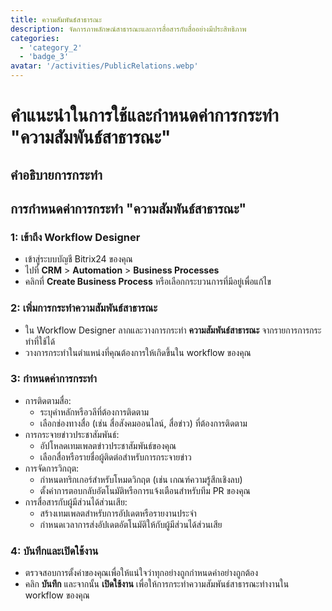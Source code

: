 ```yaml
---
title: ความสัมพันธ์สาธารณะ
description: จัดการภาพลักษณ์สาธารณะและการสื่อสารกับสื่ออย่างมีประสิทธิภาพ
categories: 
  - 'category_2'
  - 'badge_3'
avatar: '/activities/PublicRelations.webp'
---
```

# คำแนะนำในการใช้และกำหนดค่าการกระทำ "ความสัมพันธ์สาธารณะ"

## คำอธิบายการกระทำ

## **การกำหนดค่าการกระทำ "ความสัมพันธ์สาธารณะ"**

### 1: เข้าถึง Workflow Designer
- เข้าสู่ระบบบัญชี Bitrix24 ของคุณ
- ไปที่ **CRM** > **Automation** > **Business Processes**
- คลิกที่ **Create Business Process** หรือเลือกกระบวนการที่มีอยู่เพื่อแก้ไข

### 2: เพิ่มการกระทำความสัมพันธ์สาธารณะ
- ใน Workflow Designer ลากและวางการกระทำ **ความสัมพันธ์สาธารณะ** จากรายการการกระทำที่ใช้ได้
- วางการกระทำในตำแหน่งที่คุณต้องการให้เกิดขึ้นใน workflow ของคุณ

### 3: กำหนดค่าการกระทำ
- การติดตามสื่อ:
  - ระบุคำหลักหรือวลีที่ต้องการติดตาม
  - เลือกช่องทางสื่อ (เช่น สื่อสังคมออนไลน์, สื่อข่าว) ที่ต้องการติดตาม
- การกระจายข่าวประชาสัมพันธ์:
  - อัปโหลดเทมเพลตข่าวประชาสัมพันธ์ของคุณ
  - เลือกสื่อหรือรายชื่อผู้ติดต่อสำหรับการกระจายข่าว
- การจัดการวิกฤต:
  - กำหนดทริกเกอร์สำหรับโหมดวิกฤต (เช่น เกณฑ์ความรู้สึกเชิงลบ)
  - ตั้งค่าการตอบกลับอัตโนมัติหรือการแจ้งเตือนสำหรับทีม PR ของคุณ
- การสื่อสารกับผู้มีส่วนได้ส่วนเสีย:
  - สร้างเทมเพลตสำหรับการอัปเดตหรือรายงานประจำ
  - กำหนดเวลาการส่งอัปเดตอัตโนมัติให้กับผู้มีส่วนได้ส่วนเสีย

### 4: บันทึกและเปิดใช้งาน
- ตรวจสอบการตั้งค่าของคุณเพื่อให้แน่ใจว่าทุกอย่างถูกกำหนดค่าอย่างถูกต้อง
- คลิก **บันทึก** และจากนั้น **เปิดใช้งาน** เพื่อให้การกระทำความสัมพันธ์สาธารณะทำงานใน workflow ของคุณ